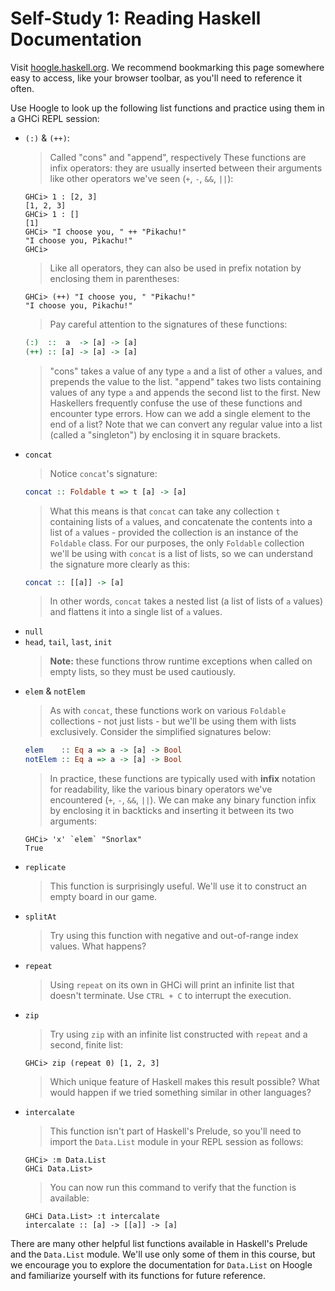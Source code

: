 # **Self-Study 1: Reading Haskell Documentation**

Visit [hoogle.haskell.org](https://hoogle.haskell.org). We recommend bookmarking this page somewhere easy to access, like your browser toolbar, as you'll need to reference it often.

Use Hoogle to look up the following list functions and practice using them in a GHCi REPL session:

* `(:)` & `(++)`:
  >Called "cons" and "append", respectively
  >These functions are infix operators: they are usually inserted between their arguments like other operators we've seen (`+`, `-`, `&&`, `||`):
  ```shell
  GHCi> 1 : [2, 3]
  [1, 2, 3]
  GHCi> 1 : []
  [1]
  GHCi> "I choose you, " ++ "Pikachu!"
  "I choose you, Pikachu!"
  GHCi>
  ```
  >Like all operators, they can also be used in prefix notation by enclosing them in parentheses:
  ```shell
  GHCi> (++) "I choose you, " "Pikachu!"
  "I choose you, Pikachu!"
  ```
  >Pay careful attention to the signatures of these functions:
  ```haskell
  (:)  ::  a  -> [a] -> [a]
  (++) :: [a] -> [a] -> [a]
  ```
  >"cons" takes a value of any type `a` and a list of other `a` values, and prepends the value to the list.
  >"append" takes two lists containing values of any type `a` and appends the second list to the first.
  >New Haskellers frequently confuse the use of these functions and encounter type errors. How can we add a single element to the end of a list? Note that we can convert any regular value into a list (called a "singleton") by enclosing it in square brackets.
* `concat`
  >Notice `concat`'s signature:
  ```haskell
  concat :: Foldable t => t [a] -> [a]
  ```
  >What this means is that `concat` can take any collection `t` containing lists of `a` values, and concatenate the contents into a list of `a` values - provided the collection is an instance of the `Foldable` class.
  >For our purposes, the only `Foldable` collection we'll be using with `concat` is a list of lists, so we can understand the signature more clearly as this:
  ```haskell
  concat :: [[a]] -> [a]
  ```
  >In other words, `concat` takes a nested list (a list of lists of `a` values) and flattens it into a single list of `a` values.
* `null`
* `head`, `tail`, `last`, `init`
  >**Note:** these functions throw runtime exceptions when called on empty lists, so they must be used cautiously.
* `elem` & `notElem`
  >As with `concat`, these functions work on various `Foldable` collections - not just lists - but we'll be using them with lists exclusively. Consider the simplified signatures below:
  ```haskell
  elem    :: Eq a => a -> [a] -> Bool
  notElem :: Eq a => a -> [a] -> Bool
  ```
  >In practice, these functions are typically used with **infix** notation for readability, like the various binary operators we've encountered (`+`, `-`, `&&`, `||`). We can make any binary function infix by enclosing it in backticks and inserting it between its two arguments:
  ```shell
  GHCi> 'x' `elem` "Snorlax"
  True
  ```
* `replicate`
  >This function is surprisingly useful. We'll use it to construct an empty board in our game.
* `splitAt`
  >Try using this function with negative and out-of-range index values. What happens?
* `repeat`
  >Using `repeat` on its own in GHCi will print an infinite list that doesn't terminate. Use `CTRL + C` to interrupt the execution.
* `zip`
  >Try using `zip` with an infinite list constructed with `repeat` and a second, finite list:
    ```shell
    GHCi> zip (repeat 0) [1, 2, 3]
    ```
  >Which unique feature of Haskell makes this result possible? What would happen if we tried something similar in other languages?
* `intercalate`
  >This function isn't part of Haskell's Prelude, so you'll need to import the `Data.List` module in your REPL session as follows:
    ```shell
    GHCi> :m Data.List
    GHCi Data.List>
    ```
  >You can now run this command to verify that the function is available:
    ```shell
    GHCi Data.List> :t intercalate
    intercalate :: [a] -> [[a]] -> [a]
    ```

There are many other helpful list functions available in Haskell's Prelude and the `Data.List` module. We'll use only some of them in this course, but we encourage you to explore the documentation for `Data.List` on Hoogle and familiarize yourself with its functions for future reference.